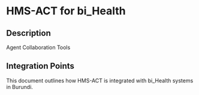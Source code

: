 # HMS-ACT for bi_Health

## Description

Agent Collaboration Tools

## Integration Points

This document outlines how HMS-ACT is integrated with bi_Health systems in Burundi.
